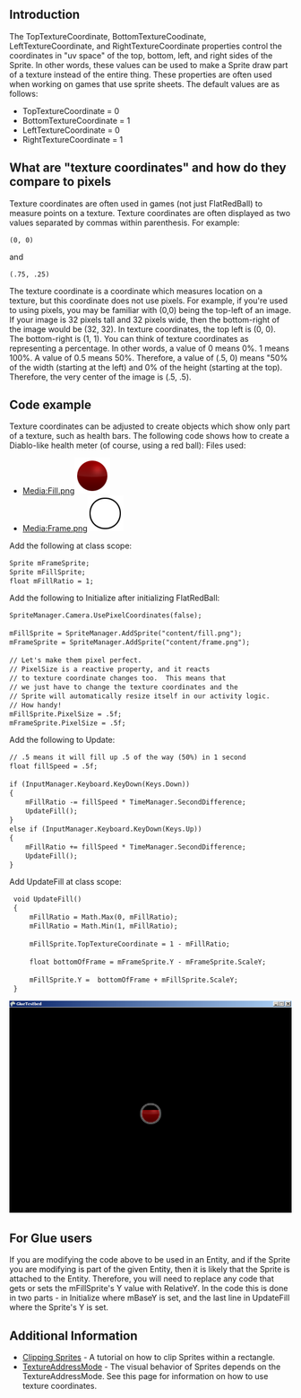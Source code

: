 ## Introduction

The TopTextureCoordinate, BottomTextureCoodinate, LeftTextureCoordinate, and RightTextureCoordinate properties control the coordinates in "uv space" of the top, bottom, left, and right sides of the Sprite. In other words, these values can be used to make a Sprite draw part of a texture instead of the entire thing. These properties are often used when working on games that use sprite sheets. The default values are as follows:

-   TopTextureCoordinate = 0
-   BottomTextureCoordinate = 1
-   LeftTextureCoordinate = 0
-   RightTextureCoordinate = 1

## What are "texture coordinates" and how do they compare to pixels

Texture coordinates are often used in games (not just FlatRedBall) to measure points on a texture. Texture coordinates are often displayed as two values separated by commas within parenthesis. For example:

    (0, 0)

and

    (.75, .25)

The texture coordinate is a coordinate which measures location on a texture, but this coordinate does not use pixels. For example, if you're used to using pixels, you may be familiar with (0,0) being the top-left of an image. If your image is 32 pixels tall and 32 pixels wide, then the bottom-right of the image would be (32, 32). In texture coordinates, the top left is (0, 0). The bottom-right is (1, 1). You can think of texture coordinates as representing a percentage. In other words, a value of 0 means 0%. 1 means 100%. A value of 0.5 means 50%. Therefore, a value of (.5, 0) means "50% of the width (starting at the left) and 0% of the height (starting at the top). Therefore, the very center of the image is (.5, .5).

## Code example

Texture coordinates can be adjusted to create objects which show only part of a texture, such as health bars. The following code shows how to create a Diablo-like health meter (of course, using a red ball): Files used:

-   [Media:Fill.png](/frb/docs/images/e/ed/Fill.png "Fill.png")![Fill.png](/media/migrated_media-Fill.png)
-   [Media:Frame.png](/frb/docs/images/c/c5/Frame.png "Frame.png")![Frame.png](/media/migrated_media-Frame.png)

Add the following at class scope:

    Sprite mFrameSprite;
    Sprite mFillSprite;
    float mFillRatio = 1;

Add the following to Initialize after initializing FlatRedBall:

    SpriteManager.Camera.UsePixelCoordinates(false);

    mFillSprite = SpriteManager.AddSprite("content/fill.png");
    mFrameSprite = SpriteManager.AddSprite("content/frame.png");

    // Let's make them pixel perfect.
    // PixelSize is a reactive property, and it reacts
    // to texture coordinate changes too.  This means that
    // we just have to change the texture coordinates and the
    // Sprite will automatically resize itself in our activity logic.
    // How handy!
    mFillSprite.PixelSize = .5f;
    mFrameSprite.PixelSize = .5f;

Add the following to Update:

    // .5 means it will fill up .5 of the way (50%) in 1 second
    float fillSpeed = .5f;

    if (InputManager.Keyboard.KeyDown(Keys.Down))
    {
        mFillRatio -= fillSpeed * TimeManager.SecondDifference;
        UpdateFill();
    }
    else if (InputManager.Keyboard.KeyDown(Keys.Up))
    {
        mFillRatio += fillSpeed * TimeManager.SecondDifference;
        UpdateFill();
    }

Add UpdateFill at class scope:

     void UpdateFill()
     {
         mFillRatio = Math.Max(0, mFillRatio);
         mFillRatio = Math.Min(1, mFillRatio);
     
         mFillSprite.TopTextureCoordinate = 1 - mFillRatio;

         float bottomOfFrame = mFrameSprite.Y - mFrameSprite.ScaleY;

         mFillSprite.Y =  bottomOfFrame + mFillSprite.ScaleY;
     }

![TopTextureCoordinate.png](/media/migrated_media-TopTextureCoordinate.png)

## For Glue users

If you are modifying the code above to be used in an Entity, and if the Sprite you are modifying is part of the given Entity, then it is likely that the Sprite is attached to the Entity. Therefore, you will need to replace any code that gets or sets the mFillSprite's Y value with RelativeY. In the code this is done in two parts - in Initialize where mBaseY is set, and the last line in UpdateFill where the Sprite's Y is set.

## Additional Information

-   [Clipping Sprites](/frb/docs/index.php?title=FlatRedBallXna:Tutorials:Clipping_Sprites "FlatRedBallXna:Tutorials:Clipping Sprites") - A tutorial on how to clip Sprites within a rectangle.
-   [TextureAddressMode](/frb/docs/index.php?title=FlatRedBall.Sprite.TextureAddressMode "FlatRedBall.Sprite.TextureAddressMode") - The visual behavior of Sprites depends on the TextureAddressMode. See this page for information on how to use texture coordinates.
